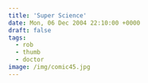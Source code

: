 ```yaml
---
title: 'Super Science'
date: Mon, 06 Dec 2004 22:10:00 +0000
draft: false
tags:
  - rob
  - thumb
  - doctor
image: /img/comic45.jpg
---
```


